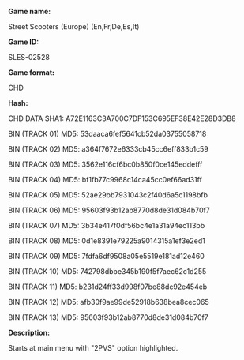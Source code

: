 **Game name:**

Street Scooters (Europe) (En,Fr,De,Es,It)

**Game ID:**

SLES-02528

**Game format:**

CHD

**Hash:**

CHD DATA SHA1: A72E1163C3A700C7DF153C695EF38E42E28D3DB8

BIN (TRACK 01) MD5: 53daaca6fef5641cb52da03755058718

BIN (TRACK 02) MD5: a364f7672e6333cb45cc6eff833b1c59

BIN (TRACK 03) MD5: 3562e116cf6bc0b850f0ce145eddefff

BIN (TRACK 04) MD5: bf1fb77c9968c14ca45cc0ef66ad31ff

BIN (TRACK 05) MD5: 52ae29bb7931043c2f40d6a5c1198bfb

BIN (TRACK 06) MD5: 95603f93b12ab8770d8de31d084b70f7

BIN (TRACK 07) MD5: 3b34e417f0df56bc4e1a31a94ec113bb

BIN (TRACK 08) MD5: 0d1e8391e79225a9014315a1ef3e2ed1

BIN (TRACK 09) MD5: 7fdfa6df9508a05e5519e181ad12e460

BIN (TRACK 10) MD5: 742798dbbe345b190f5f7aec62c1d255

BIN (TRACK 11) MD5: b231d24ff33d998f07be88dc92e454eb

BIN (TRACK 12) MD5: afb30f9ae99de52918b638bea8cec065

BIN (TRACK 13) MD5: 95603f93b12ab8770d8de31d084b70f7

**Description:**

Starts at main menu with "2PVS" option highlighted.